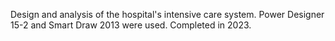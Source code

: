Design and analysis of the hospital's intensive care system. Power Designer 15-2 and Smart Draw 2013 were used. Completed in 2023.
